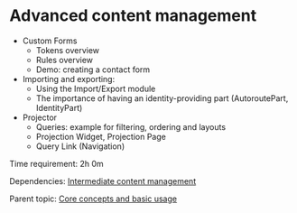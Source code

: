 # Advanced content management



- Custom Forms
	- Tokens overview
	- Rules overview
	- Demo: creating a contact form
- Importing and exporting:
	- Using the Import/Export module
	- The importance of having an identity-providing part (AutoroutePart, IdentityPart)
- Projector
	- Queries: example for filtering, ordering and layouts
	- Projection Widget, Projection Page
	- Query Link (Navigation)

Time requirement: 2h 0m

Dependencies: [Intermediate content management](IntermediateContentManagement)

Parent topic: [Core concepts and basic usage](./)